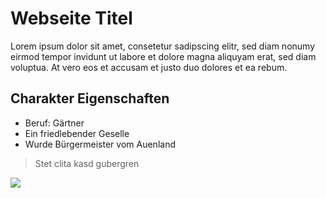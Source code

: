 # Webseite Titel
Lorem ipsum dolor sit amet, consetetur sadipscing elitr, sed diam nonumy eirmod tempor invidunt ut labore et dolore magna aliquyam erat, sed diam voluptua. At vero eos et accusam et justo duo dolores et ea rebum.
## Charakter Eigenschaften
* Beruf: Gärtner
* Ein friedlebender Geselle
* Wurde Bürgermeister vom Auenland
> Stet clita kasd gubergren
<img src="http://lorempixel.com/400/200/sports/Dummy-Text/"/>